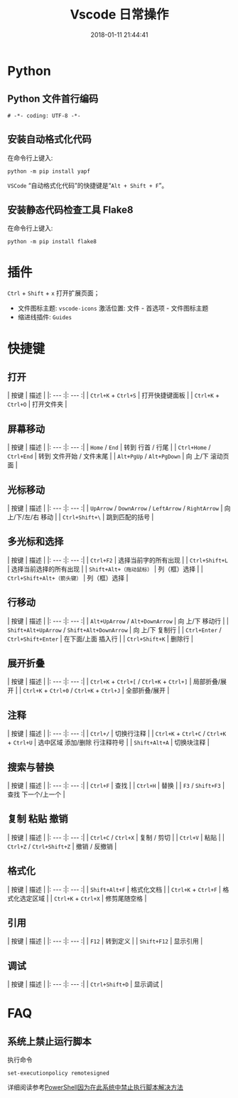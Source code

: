 ﻿---
title: Vscode 日常操作
date: 2018-01-11 21:44:41
description: 整理 Vscode 日常操作
tags:
categories:
- Develop Tool
copyright: false
---

# Python
## Python 文件首行编码
```
# -*- coding: UTF-8 -*-
```

## 安装自动格式化代码
在命令行上键入:
```
python -m pip install yapf  
```
`VSCode` “自动格式化代码”的快捷键是“`Alt + Shift + F`”。

## 安装静态代码检查工具 Flake8
在命令行上键入:
```
python -m pip install flake8
```

# 插件
`Ctrl` + `Shift` + `x` 打开扩展页面；

- 文件图标主题: `vscode-icons`
  激活位置: 文件 - 首选项 - 文件图标主题
- 缩进线插件: `Guides`

# 快捷键

## 打开
| 按键 | 描述 |
|: --- :|: --- :|
| `Ctrl+K` + `Ctrl+S` | 打开快捷键面板  |
| `Ctrl+K` + `Ctrl+O` | 打开文件夹  |

## 屏幕移动

| 按键 | 描述 |
|: --- :|: --- :|
| `Home` / `End`  | 转到 行首 / 行尾  |
| `Ctrl+Home` / `Ctrl+End`  | 转到 文件开始 / 文件末尾  |
| `Alt+PgUp` / `Alt+PgDown` | 向 上/下 滚动页面 |

## 光标移动

| 按键 | 描述 |
|: --- :|: --- :|
| `UpArrow` / `DownArrow` / `LeftArrow` / `RightArrow`  | 向 上/下/左/右 移动  |
| `Ctrl+Shift+\` |  跳到匹配的括号 |

## 多光标和选择

| 按键 | 描述 |
|: --- :|: --- :|
| `Ctrl+F2` | 选择当前字的所有出现 |
| `Ctrl+Shift+L` | 选择当前选择的所有出现 |
| `Shift+Alt+（拖动鼠标）` | 列（框）选择 |
| `Ctrl+Shift+Alt+（箭头键）` | 列（框）选择 |

## 行移动

| 按键 | 描述 |
|: --- :|: --- :|
| `Alt+UpArrow` / `Alt+DownArrow` | 向 上/下 移动行  |
| `Shift+Alt+UpArrow` / `Shift+Alt+DownArrow` | 向 上/下 复制行  |
| `Ctrl+Enter` / `Ctrl+Shift+Enter` | 在下面/上面 插入行 |
| `Ctrl+Shift+K` | 删除行  |

## 展开折叠

| 按键 | 描述 |
|: --- :|: --- :|
| `Ctrl+K` + `Ctrl+[` / `Ctrl+K` + `Ctrl+]` | 局部折叠/展开  |
| `Ctrl+K` + `Ctrl+0` / `Ctrl+K` + `Ctrl+J` | 全部折叠/展开  |

## 注释

| 按键 | 描述 |
|: --- :|: --- :|
| `Ctrl+/` | 切换行注释  |
| `Ctrl+K` + `Ctrl+C` / `Ctrl+K` + `Ctrl+U` | 选中区域 添加/删除 行注释符号  |
| `Shift+Alt+A` | 切换块注释 |

## 搜索与替换

| 按键 | 描述 |
|: --- :|: --- :|
| `Ctrl+F` | 查找  |
| `Ctrl+H` | 替换  |
| `F3` / `Shift+F3` | 查找 下一个/上一个  |

## 复制 粘贴 撤销

| 按键 | 描述 |
|: --- :|: --- :|
| `Ctrl+C` / `Ctrl+X` | 复制 / 剪切  |
| `Ctrl+V` | 粘贴  |
| `Ctrl+Z` / `Ctrl+Shift+Z` | 撤销 / 反撤销  |

## 格式化

| 按键 | 描述 |
|: --- :|: --- :|
| `Shift+Alt+F` | 格式化文档  |
| `Ctrl+K` + `Ctrl+F` | 格式化选定区域  |
| `Ctrl+K` + `Ctrl+X` | 修剪尾随空格  |

## 引用

| 按键 | 描述 |
|: --- :|: --- :|
| `F12` | 转到定义  |
| `Shift+F12` | 显示引用 |

## 调试

| 按键 | 描述 |
|: --- :|: --- :|
| `Ctrl+Shift+D` | 显示调试  |

# FAQ
## 系统上禁止运行脚本

执行命令
```
set-executionpolicy remotesigned
```
详细阅读参考[PowerShell因为在此系统中禁止执行脚本解决方法](https://www.cnblogs.com/zhaozhan/archive/2012/06/01/2529384.html)








